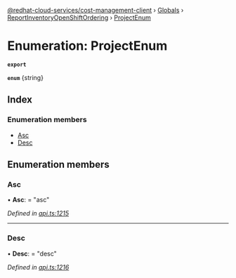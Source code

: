 [@redhat-cloud-services/cost-management-client](../README.md) › [Globals](../globals.md) › [ReportInventoryOpenShiftOrdering](../modules/reportinventoryopenshiftordering.md) › [ProjectEnum](reportinventoryopenshiftordering.projectenum.md)

# Enumeration: ProjectEnum

**`export`** 

**`enum`** {string}

## Index

### Enumeration members

* [Asc](reportinventoryopenshiftordering.projectenum.md#asc)
* [Desc](reportinventoryopenshiftordering.projectenum.md#desc)

## Enumeration members

###  Asc

• **Asc**: = "asc"

*Defined in [api.ts:1215](https://github.com/RedHatInsights/javascript-clients/blob/master/packages/cost-management/api.ts#L1215)*

___

###  Desc

• **Desc**: = "desc"

*Defined in [api.ts:1216](https://github.com/RedHatInsights/javascript-clients/blob/master/packages/cost-management/api.ts#L1216)*
